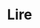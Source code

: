 ---
layout: categories_index
title: Lire
permalink: /lire/
svg:
intro: Collection d'articles, de tutos, de ressources et d'opinions sur le design et le développement Web.
bgimgheader: true
text-twtr: En train d'explorer les articles du @MagDuWebdesign
---